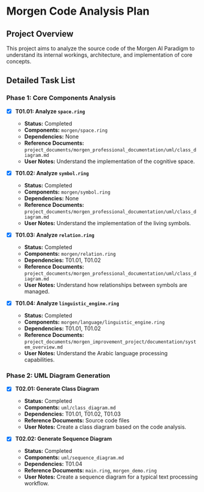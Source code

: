 
# Morgen Code Analysis Plan

## Project Overview

This project aims to analyze the source code of the Morgen AI Paradigm to understand its internal workings, architecture, and implementation of core concepts.

## Detailed Task List

### Phase 1: Core Components Analysis

- [x] **T01.01: Analyze `space.ring`**
  - **Status:** Completed
  - **Components:** `morgen/space.ring`
  - **Dependencies:** None
  - **Reference Documents:** `project_documents/morgen_professional_documentation/uml/class_diagram.md`
  - **User Notes:** Understand the implementation of the cognitive space.

- [x] **T01.02: Analyze `symbol.ring`**
  - **Status:** Completed
  - **Components:** `morgen/symbol.ring`
  - **Dependencies:** None
  - **Reference Documents:** `project_documents/morgen_professional_documentation/uml/class_diagram.md`
  - **User Notes:** Understand the implementation of the living symbols.

- [x] **T01.03: Analyze `relation.ring`**
  - **Status:** Completed
  - **Components:** `morgen/relation.ring`
  - **Dependencies:** T01.01, T01.02
  - **Reference Documents:** `project_documents/morgen_professional_documentation/uml/class_diagram.md`
  - **User Notes:** Understand how relationships between symbols are managed.

- [x] **T01.04: Analyze `linguistic_engine.ring`**
  - **Status:** Completed
  - **Components:** `morgen/language/linguistic_engine.ring`
  - **Dependencies:** T01.01, T01.02
  - **Reference Documents:** `project_documents/morgen_improvement_project/documentation/system_overview.md`
  - **User Notes:** Understand the Arabic language processing capabilities.

### Phase 2: UML Diagram Generation

- [x] **T02.01: Generate Class Diagram**
  - **Status:** Completed
  - **Components:** `uml/class_diagram.md`
  - **Dependencies:** T01.01, T01.02, T01.03
  - **Reference Documents:** Source code files
  - **User Notes:** Create a class diagram based on the code analysis.

- [x] **T02.02: Generate Sequence Diagram**
  - **Status:** Completed
  - **Components:** `uml/sequence_diagram.md`
  - **Dependencies:** T01.04
  - **Reference Documents:** `main.ring`, `morgen_demo.ring`
  - **User Notes:** Create a sequence diagram for a typical text processing workflow.
